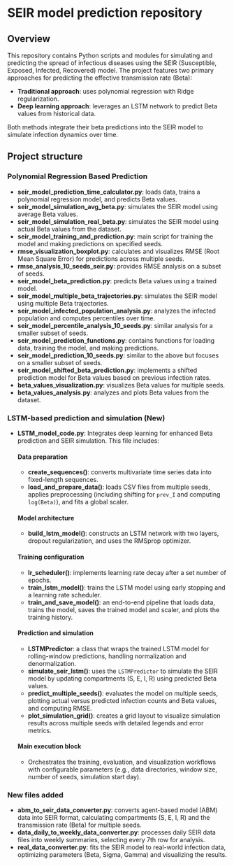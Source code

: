 # SEIR model prediction repository

## Overview
This repository contains Python scripts and modules for simulating and predicting the spread of infectious diseases using the SEIR (Susceptible, Exposed, Infected, Recovered) model. The project features two primary approaches for predicting the effective transmission rate (Beta):

- **Traditional approach**: uses polynomial regression with Ridge regularization.
- **Deep learning approach**: leverages an LSTM network to predict Beta values from historical data.

Both methods integrate their beta predictions into the SEIR model to simulate infection dynamics over time.

## Project structure

### Polynomial Regression Based Prediction

- **seir_model_prediction_time_calculator.py**: loads data, trains a polynomial regression model, and predicts Beta values.
- **seir_model_simulation_avg_beta.py**: simulates the SEIR model using average Beta values.
- **seir_model_simulation_real_beta.py**: simulates the SEIR model using actual Beta values from the dataset.
- **seir_model_training_and_prediction.py**: main script for training the model and making predictions on specified seeds.
- **rmse_visualization_boxplot.py**: calculates and visualizes RMSE (Root Mean Square Error) for predictions across multiple seeds.
- **rmse_analysis_10_seeds_seir.py**: provides RMSE analysis on a subset of seeds.
- **seir_model_beta_prediction.py**: predicts Beta values using a trained model.
- **seir_model_multiple_beta_trajectories.py**: simulates the SEIR model using multiple Beta trajectories.
- **seir_model_infected_population_analysis.py**: analyzes the infected population and computes percentiles over time.
- **seir_model_percentile_analysis_10_seeds.py**: similar analysis for a smaller subset of seeds.
- **seir_model_prediction_functions.py**: contains functions for loading data, training the model, and making predictions.
- **seir_model_prediction_10_seeds.py**: similar to the above but focuses on a smaller subset of seeds.
- **seir_model_shifted_beta_prediction.py**: implements a shifted prediction model for Beta values based on previous infection rates.
- **beta_values_visualization.py**: visualizes Beta values for multiple seeds.
- **beta_values_analysis.py**: analyzes and plots Beta values from the dataset.

### LSTM-based prediction and simulation (New)

- **LSTM_model_code.py**: Integrates deep learning for enhanced Beta prediction and SEIR simulation. This file includes:

  #### Data preparation
  - **create_sequences()**: converts multivariate time series data into fixed-length sequences.
  - **load_and_prepare_data()**: loads CSV files from multiple seeds, applies preprocessing (including shifting for `prev_I` and computing `log(Beta)`), and fits a global scaler.

  #### Model architecture
  - **build_lstm_model()**: constructs an LSTM network with two layers, dropout regularization, and uses the RMSprop optimizer.

  #### Training configuration
  - **lr_scheduler()**: implements learning rate decay after a set number of epochs.
  - **train_lstm_model()**: trains the LSTM model using early stopping and a learning rate scheduler.
  - **train_and_save_model()**: an end-to-end pipeline that loads data, trains the model, saves the trained model and scaler, and plots the training history.

  #### Prediction and simulation
  - **LSTMPredictor**: a class that wraps the trained LSTM model for rolling-window predictions, handling normalization and denormalization.
  - **simulate_seir_lstm()**: uses the `LSTMPredictor` to simulate the SEIR model by updating compartments (S, E, I, R) using predicted Beta values.
  - **predict_multiple_seeds()**: evaluates the model on multiple seeds, plotting actual versus predicted infection counts and Beta values, and computing RMSE.
  - **plot_simulation_grid()**: creates a grid layout to visualize simulation results across multiple seeds with detailed legends and error metrics.

  #### Main execution block
  - Orchestrates the training, evaluation, and visualization workflows with configurable parameters (e.g., data directories, window size, number of seeds, simulation start day).

### New files added

- **abm_to_seir_data_converter.py**: converts agent-based model (ABM) data into SEIR format, calculating compartments (S, E, I, R) and the transmission rate (Beta) for multiple seeds.
- **data_daily_to_weekly_data_converter.py**: processes daily SEIR data files into weekly summaries, selecting every 7th row for analysis.
- **real_data_converter.py**: fits the SEIR model to real-world infection data, optimizing parameters (Beta, Sigma, Gamma) and visualizing the results.
